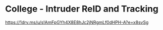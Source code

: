 # College - Intruder ReID and Tracking

https://1drv.ms/u/s!AmFpGYh4X8E8hJc2jNRgmLf0dHPH-A?e=x8svSg
